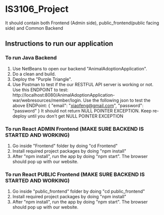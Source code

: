 # IS3106_Project
It should contain both Frontend (Admin side), public_frontend(public facing side) and Common Backend

## Instructions to run our application

### To run Java Backend
1. Use NetBeans to open our backend "AnimalAdoptionApplication".
2. Do a clean and build.
3. Deploy the "Purple Triangle".
4. Use Postman to test if the our RESTFUL API server is working or not.
Use this ENDPOINT to test: http://localhost:8080/AnimalAdoptionApplication-war/webresources/member/login. 
Use the following json to test the above ENDPoint:
{
    "email": "xiaofeng@gmail.com",
    "password": "password"
}
It should not return NULL POINTER EXCEPTION. Keep re-deploy until you don't get NULL POINTER EXCEPTION

### To run React ADMIN Frontend (MAKE SURE BACKEND IS STARTED AND WORKING)
1. Go inside "Frontend" folder by doing "cd Frontend"
2. Install required project packages by doing "npm install"
3. After "npm install", run the app by doing "npm start". The browser should pop up with our website.

### To run React PUBLIC Frontend (MAKE SURE BACKEND IS STARTED AND WORKING)
1. Go inside "public_frontend" folder by doing "cd public_frontend"
2. Install required project packages by doing "npm install"
3. After "npm install", run the app by doing "npm start". The browser should pop up with our website.



